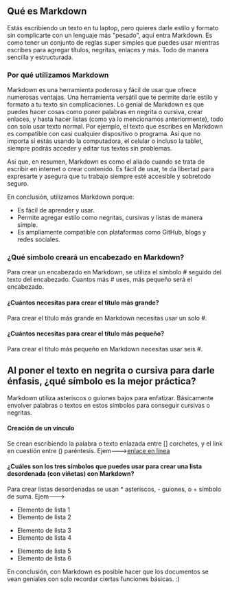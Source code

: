 ## Qué es Markdown

Estás escribiendo un texto en tu laptop, pero quieres darle estilo y formato sin complicarte con un lenguaje más "pesado", aquí entra Markdown. Es como tener un conjunto de reglas super simples que puedes usar mientras escribes para agregar títulos, negritas, enlaces y más. Todo de manera sencilla y estructurada.

### Por qué utilizamos Markdown
Markdown es una herramienta poderosa y fácil de usar que ofrece numerosas ventajas. Una herramienta versátil que te permite darle estilo y formato a tu texto sin complicaciones. Lo genial de Markdown es que puedes hacer cosas como poner palabras en negrita o cursiva, crear enlaces, y hasta hacer listas (como ya lo mencionamos anteriormente), todo con solo usar texto normal. Por ejemplo, el texto que escribes en Markdown es compatible con casi cualquier dispositivo o programa. Así que no importa si estás usando la computadora, el celular o incluso la tablet, siempre podrás acceder y editar tus textos sin problemas.

Así que, en resumen, Markdown es como el aliado cuando se trata de escribir en internet o crear contenido. Es fácil de usar, te da libertad para expresarte y asegura que tu trabajo siempre esté accesible y sobretodo seguro.

En conclusión, utilizamos Markdown porque:
- Es fácil de aprender y usar.
- Permite agregar estilo como negritas, cursivas y listas de manera simple.
- Es ampliamente compatible con plataformas como GitHub, blogs y redes sociales.

### ¿Qué simbolo creará un encabezado en Markdown?
Para crear un encabezado en Markdown, se utiliza el símbolo # seguido del texto del encabezado. Cuantos más # uses, más pequeño será el encabezado. 
#### ¿Cuántos necesitas para crear el título más grande?
Para crear el título más grande en Markdown necesitas usar un solo #.
#### ¿Cuántos necesitas para crear el título más pequeño?
Para crear el título más pequeño en Markdown necesitas usar seis #.

## Al poner el texto en negrita o cursiva para darle énfasis, ¿qué símbolo es la mejor práctica?
Markdown utiliza asteriscos o guiones bajos para enfatizar.
Básicamente envolver palabras o textos en estos símbolos para conseguir cursivas o negritas. 

#### Creación de un vínculo
Se crean escribiendo la palabra o texto enlazada entre [] corchetes, y el link en cuestión entre () paréntesis.
Ejem--->[enlace en línea](http://www.google.com)

#### ¿Cuáles son los tres símbolos que puedes usar para crear una lista desordenada (con viñetas) con Markdown?

Para crear listas desordenadas se usan * asteriscos, - guiones, o + símbolo de suma.
Ejem--->
- Elemento de lista 1
- Elemento de lista 2
* Elemento de lista 3
* Elemento de lista 4
+ Elemento de lista 5
+ Elemento de lista 6

En conclusión, con Markdown es posible hacer que los documentos se vean geniales con solo recordar ciertas funciones básicas. :)
